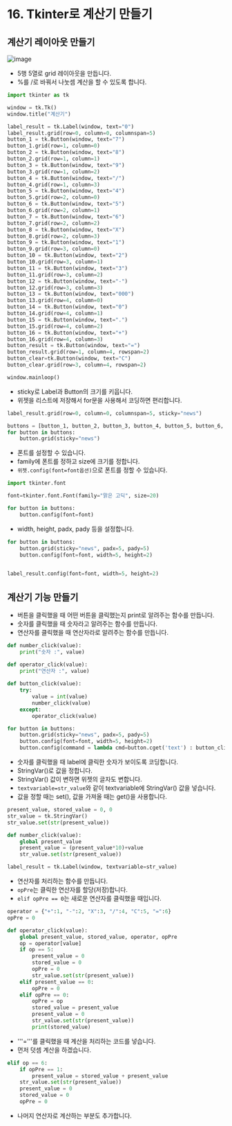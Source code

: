 # 16. Tkinter로 계산기 만들기
## 계산기 레이아웃 만들기
![image](https://user-images.githubusercontent.com/76088532/145950261-96760e52-9371-408a-b8ec-3377f1da5504.png)
* 5행 5열로 grid 레이아웃을 만듭니다.
* %를 /로 바꿔서 나눗셈 계산을 할 수 있도록 합니다.
```python
import tkinter as tk

window = tk.Tk()
window.title("계산기")

label_result = tk.Label(window, text="0")
label_result.grid(row=0, column=0, columnspan=5)
button_1 = tk.Button(window, text="7")
button_1.grid(row=1, column=0)
button_2 = tk.Button(window, text="8")
button_2.grid(row=1, column=1)
button_3 = tk.Button(window, text="9")
button_3.grid(row=1, column=2)
button_4 = tk.Button(window, text="/")
button_4.grid(row=1, column=3)
button_5 = tk.Button(window, text="4")
button_5.grid(row=2, column=0)
button_6 = tk.Button(window, text="5")
button_6.grid(row=2, column=1)
button_7 = tk.Button(window, text="6")
button_7.grid(row=2, column=2)
button_8 = tk.Button(window, text="X")
button_8.grid(row=2, column=3)
button_9 = tk.Button(window, text="1")
button_9.grid(row=3, column=0)
button_10 = tk.Button(window, text="2")
button_10.grid(row=3, column=1)
button_11 = tk.Button(window, text="3")
button_11.grid(row=3, column=2)
button_12 = tk.Button(window, text="-")
button_12.grid(row=3, column=3)
button_13 = tk.Button(window, text="000")
button_13.grid(row=4, column=0)
button_14 = tk.Button(window, text="0")
button_14.grid(row=4, column=1)
button_15 = tk.Button(window, text=".")
button_15.grid(row=4, column=2)
button_16 = tk.Button(window, text="+")
button_16.grid(row=4, column=3)
button_result = tk.Button(window, text="=")
button_result.grid(row=1, column=4, rowspan=2)
button_clear=tk.Button(window, text="C")
button_clear.grid(row=3, column=4, rowspan=2)

window.mainloop()
```

* sticky로 Label과 Button의 크기를 키웁니다.
* 위젯을 리스트에 저장해서 for문을 사용해서 코딩하면 편리합니다.
```python
label_result.grid(row=0, column=0, columnspan=5, sticky="news")

buttons = [button_1, button_2, button_3, button_4, button_5, button_6, button_7, button_8, button_9, button_10, button_11, button_12, button_13, button_14, button_15, button_16, button_result, button_clear]
for button in buttons:
    button.grid(sticky="news")
```

* 폰트를 설정할 수 있습니다.
* family에 폰트를 정하고 size에 크기를 정합니다. 
* ```위젯.config(font=font옵션)```으로 폰트를 정할 수 있습니다.
```python
import tkinter.font

font=tkinter.font.Font(family="맑은 고딕", size=20)

for button in buttons:
    button.config(font=font)
```

* width, height, padx, pady 등을 설정합니다.
```python
for button in buttons:
    button.grid(sticky="news", padx=5, pady=5)
    button.config(font=font, width=5, height=2)
   

label_result.config(font=font, width=5, height=2)
```

## 계산기 기능 만들기
* 버튼을 클릭했을 때 어떤 버튼을 클릭했는지 print로 알려주는 함수를 만듭니다.
* 숫자를 클릭했을 때 숫자라고 알려주는 함수를 만듭니다.
* 연산자를 클릭했을 때 연산자라로 알려주는 함수를 만듭니다.
```python
def number_click(value):
    print("숫자 :", value)

def operator_click(value):
    print("연산자 :", value)
    
def button_click(value):    
    try:
        value = int(value)
        number_click(value)
    except:
        operator_click(value)

for button in buttons:
    button.grid(sticky="news", padx=5, pady=5)
    button.config(font=font, width=5, height=2)
    button.config(command = lambda cmd=button.cget('text') : button_click(cmd))
```

* 숫자를 클릭했을 때 label에 클릭한 숫자가 보이도록 코딩합니다.
* StringVar()로 값을 정합니다.
* StringVar() 값이 변하면 위젯의 글자도 변합니다.
* ```textvariable=str_value```와 같이 textvariable에 StringVar() 값을 넣습니다.
* 값을 정할 때는 set(), 값을 가져올 때는 get()을 사용합니다.
```python
present_value, stored_value = 0, 0
str_value = tk.StringVar()
str_value.set(str(present_value))

def number_click(value):
    global present_value
    present_value = (present_value*10)+value
    str_value.set(str(present_value)) 

label_result = tk.Label(window, textvariable=str_value)
```

* 연산자를 처리하는 함수를 만듭니다.
* ```opPre```는 클릭한 연산자를 할당(저장)합니다.
* ```elif opPre == 0```는 새로운 연산자를 클릭했을 때입니다.
```python
operator = {"+":1, "-":2, "X":3, "/":4, "C":5, "=":6}
opPre = 0

def operator_click(value):
    global present_value, stored_value, operator, opPre
    op = operator[value]
    if op == 5:
        present_value = 0
        stored_value = 0
        opPre = 0
        str_value.set(str(present_value))
    elif present_value == 0:
        opPre = 0
    elif opPre == 0:
        opPre = op
        stored_value = present_value
        present_value = 0
        str_value.set(str(present_value))
        print(stored_value)    
```

* '''='''를 클릭했을 때 계산을 처리하는 코드를 넣습니다.
* 먼저 덧셈 계산을 하겠습니다.
```python
elif op == 6:
    if opPre == 1:
        present_value = stored_value + present_value        
    str_value.set(str(present_value))
    present_value = 0
    stored_value = 0
    opPre = 0
```

* 나머지 연산자로 계산하는 부분도 추가합니다.
